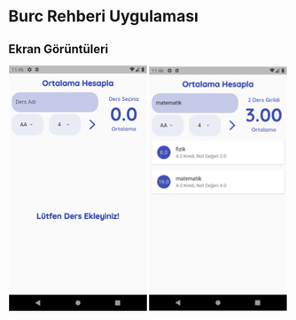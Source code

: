 # Burc Rehberi Uygulaması

## Ekran Görüntüleri

<p float ="left">
<img src="images/ss/1.png" width="250" >
<img src="images/ss/2.png" width="250" >
</p>
